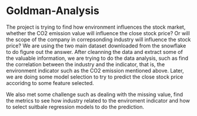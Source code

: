 # Goldman-Analysis

The project is trying to find how environment influences the stock market, whether the CO2 emission value will influence the close stock price? Or will the scope of the company in correpsonding industry will influence the stock price? We are using the two main dataset downloaded from the snowflake to do figure out the answer. After cleanning the data and extract some of the valuable information, we are trying to do the data analysis, such as find the correlation between the industry and the indicator, that is, the environment indicator such as the CO2 emission mentioned above. Later, we are doing some model selection to try to predict the close stock price accoridng to some feature selected.

We also met some challenge such as dealing with the missing value, find the metrics to see how industry related to the enviroment indicator and how to select suitbale regression models to do the prediction. 
